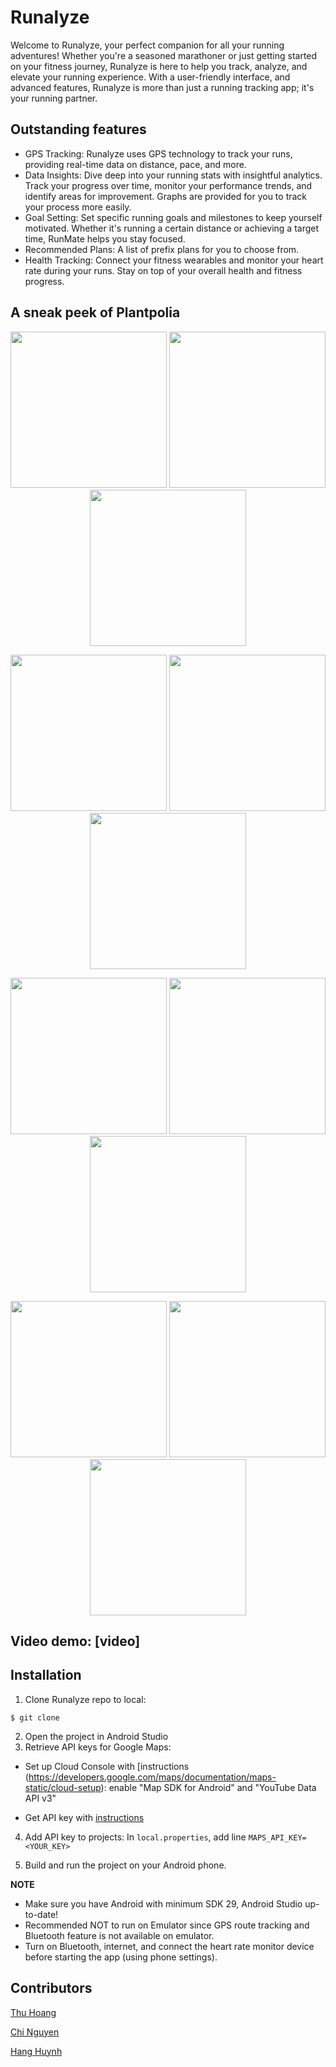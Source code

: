 # Runalyze
Welcome to Runalyze, your perfect companion for all your running adventures! Whether you're a seasoned marathoner or just getting started on your fitness journey, Runalyze is here to help you track, analyze, and elevate your running experience. With a user-friendly interface, and advanced features, Runalyze is more than just a running tracking app; it's your running partner.

## Outstanding features
<ul>
  <li> GPS Tracking: Runalyze uses GPS technology to track your runs, providing real-time data on distance, pace, and more. 
  <li> Data Insights: Dive deep into your running stats with insightful analytics. Track your progress over time, monitor your performance trends, and identify areas for improvement. Graphs are provided for you to track your process more easily.
  <li> Goal Setting: Set specific running goals and milestones to keep yourself motivated. Whether it's running a certain distance or achieving a target time, RunMate helps you stay focused.
  <li> Recommended Plans: A list of prefix plans for you to choose from.
  <li> Health Tracking: Connect your fitness wearables and monitor your heart rate during your runs. Stay on top of your overall health and fitness progress.
</ul>
  
## A sneak peek of Plantpolia
<p align="center">
  <img src="https://user-images.githubusercontent.com/89455223/224158894-b1b62226-1a59-41ba-beab-05f264a075b9.PNG" width="250">
  <img src="https://user-images.githubusercontent.com/89455223/224158991-8a0bb59d-302f-4a50-9878-85bdc022f259.PNG" width="250">
  <img src="https://user-images.githubusercontent.com/89455223/224159275-2890f73a-be2a-43b7-a8b1-bde36bfe1cfe.PNG" width="250">
</p> 

<p align="center">
  <img src="https://user-images.githubusercontent.com/89455223/224159684-258288bd-1260-4340-b343-23307322687c.PNG" width="250">
  <img src="https://user-images.githubusercontent.com/89455223/224159782-4279c2ee-541b-4444-83a1-16339ed3570e.PNG" width="250">
  <img src="https://user-images.githubusercontent.com/89455223/224159851-6829f0b5-b4cc-469f-aa90-95fd8fd64082.PNG" width="250">
</p> 

<p align="center"> 
  <img src="https://user-images.githubusercontent.com/89455223/224160007-d2c14136-586d-4494-881f-997a68e38c4c.PNG" width="250">
  <img src="https://user-images.githubusercontent.com/89455223/224160163-c6e1a4eb-34f2-484d-b0b0-e3304a145190.PNG" width="250">
  <img src="https://user-images.githubusercontent.com/89455223/224160234-b7af53f6-c676-439d-aed7-6fe104d52b6f.PNG" width="250">
</p> 

<p align="center">
  <img src="https://user-images.githubusercontent.com/89455223/224161681-bccabc93-c342-4e36-8eed-00079690886e.PNG" width="250">
  <img src="https://user-images.githubusercontent.com/89455223/224161631-28485a60-7e9c-48f6-8fd8-512f68b13d7a.PNG" width="250">
  <img src="https://user-images.githubusercontent.com/89455223/224161658-5d7290c5-f0e7-4c53-9417-1d6ef8fd6d3b.PNG" width="250">
</p>


## Video demo: [video]

## Installation
1. Clone Runalyze repo to local:
```
$ git clone 
```
2. Open the project in Android Studio
3. Retrieve API keys for Google Maps:
- Set up Cloud Console with [instructions (https://developers.google.com/maps/documentation/maps-static/cloud-setup): enable "Map SDK for Android" and "YouTube Data API v3"

- Get API key with [instructions](https://developers.google.com/maps/documentation/maps-static/get-api-key)

4. Add API key to projects: In ```local.properties```, add line ```MAPS_API_KEY=<YOUR_KEY>```

5. Build and run the project on your Android phone.

<strong> NOTE</strong>
- Make sure you have Android with minimum SDK 29, Android Studio up-to-date!
- Recommended NOT to run on Emulator since GPS route tracking and Bluetooth feature is not available on emulator.
- Turn on Bluetooth, internet, and connect the heart rate monitor device before starting the app (using phone settings). 

## Contributors
[Thu Hoang](https://github.com/ThuHoang2312)

[Chi Nguyen](https://github.com/chinguyen202)

[Hang Huynh](https://github.com/HangHuynh19)

